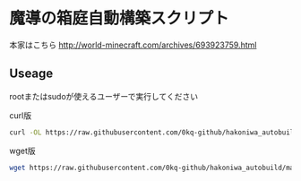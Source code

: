 # 魔導の箱庭自動構築スクリプト
本家はこちら
http://world-minecraft.com/archives/693923759.html
## Useage
rootまたはsudoが使えるユーザーで実行してください

curl版
```bash
curl -OL https://raw.githubusercontent.com/0kq-github/hakoniwa_autobuild/main/hakoniwa-curl.sh && sudo bash ./hakoniwa-curl.sh
```

wget版
```bash
wget https://raw.githubusercontent.com/0kq-github/hakoniwa_autobuild/main/hakoniwa.sh && sudo bash ./hakoniwa.sh
```
